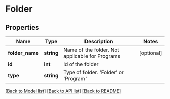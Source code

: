 # Folder

## Properties
Name | Type | Description | Notes
------------ | ------------- | ------------- | -------------
**folder_name** | **string** | Name of the folder.  Not applicable for Programs | [optional] 
**id** | **int** | Id of the folder | 
**type** | **string** | Type of folder.  &#39;Folder&#39; or &#39;Program&#39; | 

[[Back to Model list]](../README.md#documentation-for-models) [[Back to API list]](../README.md#documentation-for-api-endpoints) [[Back to README]](../README.md)


